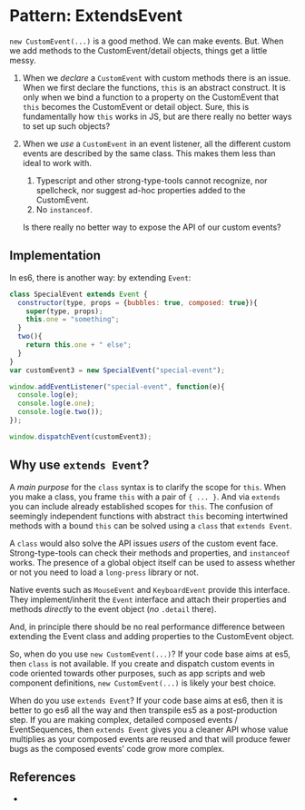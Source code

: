 # Pattern: ExtendsEvent

`new CustomEvent(...)` is a good method. We can make events. But. When we add methods to the CustomEvent/detail objects, things get a little messy.

1. When we *declare* a `CustomEvent` with custom methods there is an issue. When we first declare the functions, `this` is an abstract construct. It is only when we bind a function to a property on the CustomEvent that `this` becomes the CustomEvent or detail object. Sure, this is fundamentally how `this` works in JS, but are there really no better ways to set up such objects?

2. When we *use* a `CustomEvent` in an event listener, all the different custom events are described by the same class. This makes them less than ideal to work with.
   1. Typescript and other strong-type-tools cannot recognize, nor spellcheck, nor suggest ad-hoc properties added to the CustomEvent. 
   2. No `instanceof`.
   
   Is there really no better way to expose the API of our custom events?

## Implementation

In es6, there is another way: by extending `Event`:

```javascript
class SpecialEvent extends Event {
  constructor(type, props = {bubbles: true, composed: true}){
    super(type, props);
    this.one = "something";
  }
  two(){
    return this.one + " else";
  }
}
var customEvent3 = new SpecialEvent("special-event");

window.addEventListener("special-event", function(e){
  console.log(e);
  console.log(e.one);
  console.log(e.two());
});

window.dispatchEvent(customEvent3);
```

## Why use `extends Event`?

A *main purpose* for the `class` syntax is to clarify the scope for `this`. When you make a class, you frame `this` with a pair of `{ ... }`. And via `extends` you can include already established scopes for `this`. The confusion of seemingly independent functions with abstract `this` becoming intertwined methods with a bound `this` can be solved using a `class` that `extends Event`.

A `class` would also solve the API issues *users* of the custom event face. Strong-type-tools can check their methods and properties, and `instanceof` works. The presence of a global object itself can be used to assess whether or not you need to load a `long-press` library or not.

Native events such as `MouseEvent` and `KeyboardEvent` provide this interface. They implement/inherit the `Event` interface and attach their properties and methods *directly* to the event object (*no* `.detail` there).

And, in principle there should be no real performance difference between extending the Event class and adding properties to the CustomEvent object.

So, when do you use `new CustomEvent(...)`? If your code base aims at es5, then `class` is not available. If you create and dispatch custom events in code oriented towards other purposes, such as app scripts and web component definitions, `new CustomEvent(...)` is likely your best choice.

When do you use `extends Event`? If your code base aims at es6, then it is better to go es6 all the way and then transpile es5 as a post-production step. If you are making complex, detailed composed events / EventSequences, then `extends Event` gives you a cleaner API whose value multiplies as your composed events are reused and that will produce fewer bugs as the composed events' code grow more complex.

## References

 * 
                                                                            